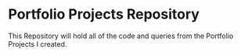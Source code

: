 # Portfolio Projects Repository

This Repository will hold all of the code and queries from the Portfolio Projects I created.
